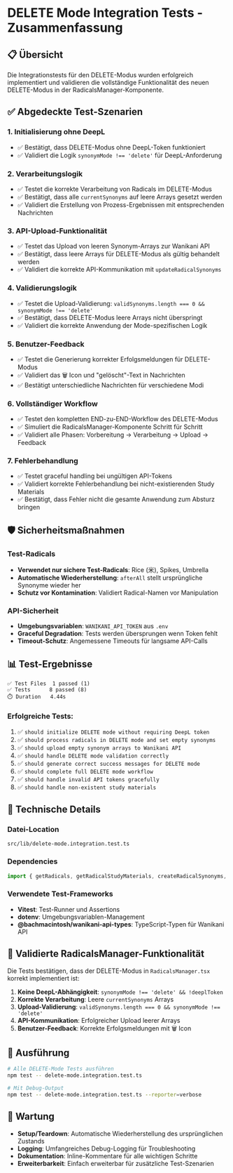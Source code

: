 # DELETE Mode Integration Tests - Zusammenfassung

## 📋 Übersicht

Die Integrationstests für den DELETE-Modus wurden erfolgreich implementiert und validieren die vollständige Funktionalität des neuen DELETE-Modus in der RadicalsManager-Komponente.

## ✅ Abgedeckte Test-Szenarien

### 1. **Initialisierung ohne DeepL**
- ✅ Bestätigt, dass DELETE-Modus ohne DeepL-Token funktioniert
- ✅ Validiert die Logik `synonymMode !== 'delete'` für DeepL-Anforderung

### 2. **Verarbeitungslogik**
- ✅ Testet die korrekte Verarbeitung von Radicals im DELETE-Modus
- ✅ Bestätigt, dass alle `currentSynonyms` auf leere Arrays gesetzt werden
- ✅ Validiert die Erstellung von Prozess-Ergebnissen mit entsprechenden Nachrichten

### 3. **API-Upload-Funktionalität**
- ✅ Testet das Upload von leeren Synonym-Arrays zur Wanikani API
- ✅ Bestätigt, dass leere Arrays für DELETE-Modus als gültig behandelt werden
- ✅ Validiert die korrekte API-Kommunikation mit `updateRadicalSynonyms`

### 4. **Validierungslogik**
- ✅ Testet die Upload-Validierung: `validSynonyms.length === 0 && synonymMode !== 'delete'`
- ✅ Bestätigt, dass DELETE-Modus leere Arrays nicht überspringt
- ✅ Validiert die korrekte Anwendung der Mode-spezifischen Logik

### 5. **Benutzer-Feedback**
- ✅ Testet die Generierung korrekter Erfolgsmeldungen für DELETE-Modus
- ✅ Validiert das 🗑️ Icon und "gelöscht"-Text in Nachrichten
- ✅ Bestätigt unterschiedliche Nachrichten für verschiedene Modi

### 6. **Vollständiger Workflow**
- ✅ Testet den kompletten END-zu-END-Workflow des DELETE-Modus
- ✅ Simuliert die RadicalsManager-Komponente Schritt für Schritt
- ✅ Validiert alle Phasen: Vorbereitung → Verarbeitung → Upload → Feedback

### 7. **Fehlerbehandlung**
- ✅ Testet graceful handling bei ungültigen API-Tokens
- ✅ Validiert korrekte Fehlerbehandlung bei nicht-existierenden Study Materials
- ✅ Bestätigt, dass Fehler nicht die gesamte Anwendung zum Absturz bringen

## 🛡️ Sicherheitsmaßnahmen

### Test-Radicals
- **Verwendet nur sichere Test-Radicals**: Rice (米), Spikes, Umbrella
- **Automatische Wiederherstellung**: `afterAll` stellt ursprüngliche Synonyme wieder her
- **Schutz vor Kontamination**: Validiert Radical-Namen vor Manipulation

### API-Sicherheit
- **Umgebungsvariablen**: `WANIKANI_API_TOKEN` aus `.env`
- **Graceful Degradation**: Tests werden übersprungen wenn Token fehlt
- **Timeout-Schutz**: Angemessene Timeouts für langsame API-Calls

## 📊 Test-Ergebnisse

```
✅ Test Files  1 passed (1)
✅ Tests      8 passed (8)
⏱️ Duration   4.44s
```

### Erfolgreiche Tests:
1. ✅ `should initialize DELETE mode without requiring DeepL token`
2. ✅ `should process radicals in DELETE mode and set empty synonyms`
3. ✅ `should upload empty synonym arrays to Wanikani API`
4. ✅ `should handle DELETE mode validation correctly`
5. ✅ `should generate correct success messages for DELETE mode`
6. ✅ `should complete full DELETE mode workflow`
7. ✅ `should handle invalid API tokens gracefully`
8. ✅ `should handle non-existent study materials`

## 🔧 Technische Details

### Datei-Location
```
src/lib/delete-mode.integration.test.ts
```

### Dependencies
```typescript
import { getRadicals, getRadicalStudyMaterials, createRadicalSynonyms, updateRadicalSynonyms } from "./wanikani";
```

### Verwendete Test-Frameworks
- **Vitest**: Test-Runner und Assertions
- **dotenv**: Umgebungsvariablen-Management
- **@bachmacintosh/wanikani-api-types**: TypeScript-Typen für Wanikani API

## 🎯 Validierte RadicalsManager-Funktionalität

Die Tests bestätigen, dass der DELETE-Modus in `RadicalsManager.tsx` korrekt implementiert ist:

1. **Keine DeepL-Abhängigkeit**: `synonymMode !== 'delete' && !deeplToken`
2. **Korrekte Verarbeitung**: Leere `currentSynonyms` Arrays
3. **Upload-Validierung**: `validSynonyms.length === 0 && synonymMode !== 'delete'`
4. **API-Kommunikation**: Erfolgreicher Upload leerer Arrays
5. **Benutzer-Feedback**: Korrekte Erfolgsmeldungen mit 🗑️ Icon

## 🏃 Ausführung

```bash
# Alle DELETE-Mode Tests ausführen
npm test -- delete-mode.integration.test.ts

# Mit Debug-Output
npm test -- delete-mode.integration.test.ts --reporter=verbose
```

## 📝 Wartung

- **Setup/Teardown**: Automatische Wiederherstellung des ursprünglichen Zustands
- **Logging**: Umfangreiches Debug-Logging für Troubleshooting
- **Dokumentation**: Inline-Kommentare für alle wichtigen Schritte
- **Erweiterbarkeit**: Einfach erweiterbar für zusätzliche Test-Szenarien
